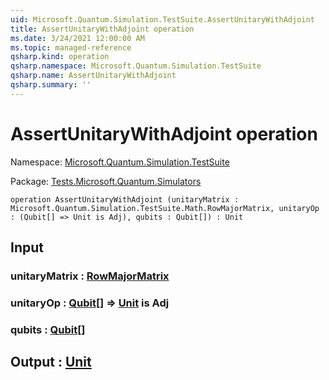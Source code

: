 ```yaml
---
uid: Microsoft.Quantum.Simulation.TestSuite.AssertUnitaryWithAdjoint
title: AssertUnitaryWithAdjoint operation
ms.date: 3/24/2021 12:00:00 AM
ms.topic: managed-reference
qsharp.kind: operation
qsharp.namespace: Microsoft.Quantum.Simulation.TestSuite
qsharp.name: AssertUnitaryWithAdjoint
qsharp.summary: ''
---
```


# AssertUnitaryWithAdjoint operation

Namespace: [Microsoft.Quantum.Simulation.TestSuite](xref:Microsoft.Quantum.Simulation.TestSuite)

Package: [Tests.Microsoft.Quantum.Simulators](https://nuget.org/packages/Tests.Microsoft.Quantum.Simulators)




```qsharp
operation AssertUnitaryWithAdjoint (unitaryMatrix : Microsoft.Quantum.Simulation.TestSuite.Math.RowMajorMatrix, unitaryOp : (Qubit[] => Unit is Adj), qubits : Qubit[]) : Unit
```


## Input

### unitaryMatrix : [RowMajorMatrix](xref:Microsoft.Quantum.Simulation.TestSuite.Math.RowMajorMatrix)




### unitaryOp : [Qubit](xref:microsoft.quantum.lang-ref.qubit)[] => [Unit](xref:microsoft.quantum.lang-ref.unit)  is Adj




### qubits : [Qubit](xref:microsoft.quantum.lang-ref.qubit)[]





## Output : [Unit](xref:microsoft.quantum.lang-ref.unit)

